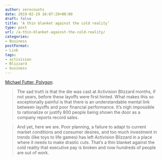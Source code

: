 ```yaml
---
author: zerocounts
date: 2019-02-19 16:07:29+00:00
draft: false
title: ‘A thin blanket against the cold reality’
type: post
url: /a-thin-blanket-against-the-cold-reality/
categories:
- Business
postFormat:
- Link
tags:
- activision
- Blizzard
- business
---
```


[Michael Futter, Polygon](https://www.polygon.com/2019/2/16/18226581/activision-blizzard-layoffs-executive-pay-unions):

> The sad truth is that the die was cast at Activision Blizzard months, if not years, before these layoffs were first hinted. What makes this so exceptionally painful is that there is an understandable mental link between layoffs and poor financial performance. It’s nigh impossible to rationalize or justify 800 people being shown the door as a company reports record sales.

> And yet, here we are. Poor planning, a failure to adapt to current market conditions and consumer desires, and too much investment in trends (like toys to life games) has left Activision Blizzard in a place where it needs to make drastic cuts. That’s a thin blanket against the cold reality that executive pay is broken and now hundreds of people are out of work.